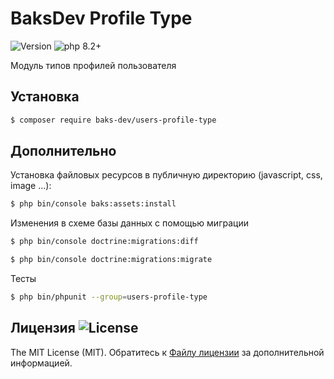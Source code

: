# BaksDev Profile Type

![Version](https://img.shields.io/badge/version-7.0.11-blue) ![php 8.2+](https://img.shields.io/badge/php-min%208.1-red.svg)

Модуль типов профилей пользователя

## Установка

``` bash
$ composer require baks-dev/users-profile-type
```

## Дополнительно

Установка файловых ресурсов в публичную директорию (javascript, css, image ...):

``` bash
$ php bin/console baks:assets:install
```

Изменения в схеме базы данных с помощью миграции

``` bash
$ php bin/console doctrine:migrations:diff

$ php bin/console doctrine:migrations:migrate
```

Тесты

``` bash
$ php bin/phpunit --group=users-profile-type
```

## Лицензия ![License](https://img.shields.io/badge/MIT-green)

The MIT License (MIT). Обратитесь к [Файлу лицензии](LICENSE.md) за дополнительной информацией.
